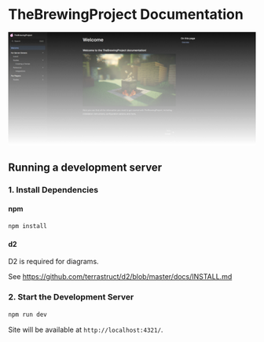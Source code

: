 # TheBrewingProject Documentation

![TheBrewingProject Documentation - Welcome page](img/preview.png)

## Running a development server

### 1. Install Dependencies

#### npm

```bash
npm install
```

#### d2

D2 is required for diagrams.

See https://github.com/terrastruct/d2/blob/master/docs/INSTALL.md

### 2. Start the Development Server

```bash
npm run dev
```

Site will be available at `http://localhost:4321/`.
